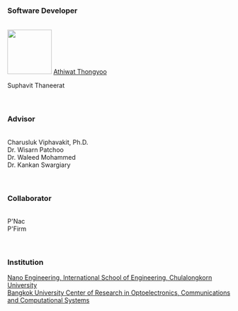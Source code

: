 <h3>Software Developer</h3><br />

<img style="width:100px;height:100px" src="https://media-exp1.licdn.com/dms/image/C4E03AQE097OfHatkPQ/profile-displayphoto-shrink_800_800/0/1608647227249?e=2147483647&v=beta&t=XDVV_JdCsS_2OBFQK9tDKVerfjMiuYNf-jnOLfGsmkc" />
<a href="https://www.linkedin.com/in/atomza/"> Athiwat Thongyoo</a>
<br />

Suphavit Thaneerat<br />
<br /><br />
<h3>Advisor</h3><br />
Charusluk Viphavakit, Ph.D.<br />
Dr. Wisarn Patchoo<br />
Dr. Waleed Mohammed<br />
Dr. Kankan Swargiary<br />
<br /><br />
  
<h3>Collaborator</h3><br />
P'Nac<br />
P'Firm<br />
<br /><br />
  
<h3>Institution</h3>
<a href="http://www.ise.eng.chula.ac.th/academics/nano/info"> 
Nano Engineering, International School of Engineering, Chulalongkorn University<br />
</a>
<a href="https://bucroccs.bu.ac.th/index.php">
Bangkok University Center of Research in Optoelectronics, Communications and Computational Systems
</a>
